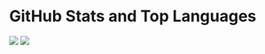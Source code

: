 # GitHub Stats and Top Languages

<p float="center">
  <img src="https://github-readme-stats.vercel.app/api?username=devincapriola&show_icons=true&theme=github_dark&count_private=true&hide=contribs,issue" />
  <img src="https://github-readme-stats.vercel.app/api/top-langs/?username=devincapriola&layout=compact&theme=github_dark" />
</p>
